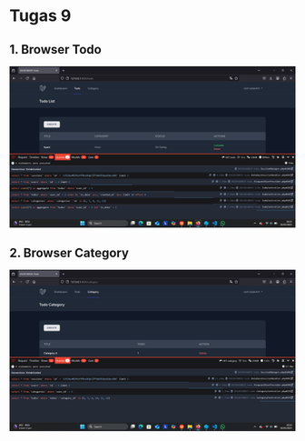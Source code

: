 # Tugas 9

## 1. Browser Todo
![alt text](<screenshot/Tugas9/Tugas9 todo.png>)

## 2. Browser Category
![alt text](<screenshot/Tugas9/Tugas9 category.png>)



